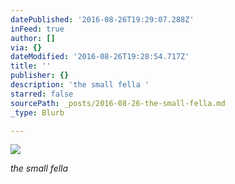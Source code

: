 ```yaml
---
datePublished: '2016-08-26T19:29:07.288Z'
inFeed: true
author: []
via: {}
dateModified: '2016-08-26T19:28:54.717Z'
title: ''
publisher: {}
description: 'the small fella '
starred: false
sourcePath: _posts/2016-08-26-the-small-fella.md
_type: Blurb

---
```

![](https://the-grid-user-content.s3-us-west-2.amazonaws.com/025213bd-2310-407d-8702-bb3142ca48e6.jpg)

_the small fella_